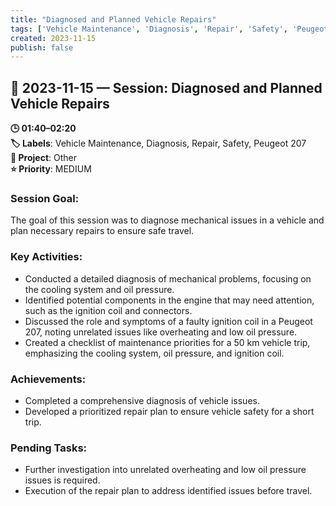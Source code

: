```yaml
---
title: "Diagnosed and Planned Vehicle Repairs"
tags: ['Vehicle Maintenance', 'Diagnosis', 'Repair', 'Safety', 'Peugeot 207']
created: 2023-11-15
publish: false
---
```


## 📅 2023-11-15 — Session: Diagnosed and Planned Vehicle Repairs

**🕒 01:40–02:20**  
**🏷️ Labels**: Vehicle Maintenance, Diagnosis, Repair, Safety, Peugeot 207  
**📂 Project**: Other  
**⭐ Priority**: MEDIUM  


### Session Goal:
The goal of this session was to diagnose mechanical issues in a vehicle and plan necessary repairs to ensure safe travel.

### Key Activities:
- Conducted a detailed diagnosis of mechanical problems, focusing on the cooling system and oil pressure.
- Identified potential components in the engine that may need attention, such as the ignition coil and connectors.
- Discussed the role and symptoms of a faulty ignition coil in a Peugeot 207, noting unrelated issues like overheating and low oil pressure.
- Created a checklist of maintenance priorities for a 50 km vehicle trip, emphasizing the cooling system, oil pressure, and ignition coil.

### Achievements:
- Completed a comprehensive diagnosis of vehicle issues.
- Developed a prioritized repair plan to ensure vehicle safety for a short trip.

### Pending Tasks:
- Further investigation into unrelated overheating and low oil pressure issues is required.
- Execution of the repair plan to address identified issues before travel.
